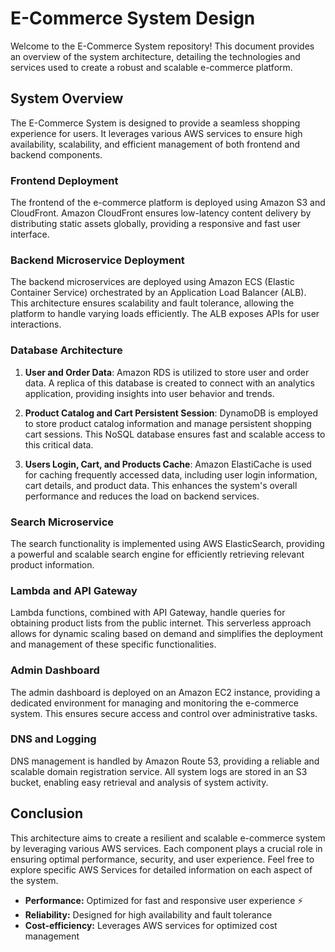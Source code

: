 # E-Commerce System Design

Welcome to the E-Commerce System repository! This document provides an overview of the system architecture, detailing the technologies and services used to create a robust and scalable e-commerce platform.

## System Overview

The E-Commerce System is designed to provide a seamless shopping experience for users. It leverages various AWS services to ensure high availability, scalability, and efficient management of both frontend and backend components.

### Frontend Deployment

The frontend of the e-commerce platform is deployed using Amazon S3 and CloudFront. Amazon CloudFront ensures low-latency content delivery by distributing static assets globally, providing a responsive and fast user interface.

### Backend Microservice Deployment

The backend microservices are deployed using Amazon ECS (Elastic Container Service) orchestrated by an Application Load Balancer (ALB). This architecture ensures scalability and fault tolerance, allowing the platform to handle varying loads efficiently. The ALB exposes APIs for user interactions.

### Database Architecture

1. **User and Order Data**: Amazon RDS is utilized to store user and order data. A replica of this database is created to connect with an analytics application, providing insights into user behavior and trends.

2. **Product Catalog and Cart Persistent Session**: DynamoDB is employed to store product catalog information and manage persistent shopping cart sessions. This NoSQL database ensures fast and scalable access to this critical data.

3. **Users Login, Cart, and Products Cache**: Amazon ElastiCache is used for caching frequently accessed data, including user login information, cart details, and product data. This enhances the system's overall performance and reduces the load on backend services.

### Search Microservice

The search functionality is implemented using AWS ElasticSearch, providing a powerful and scalable search engine for efficiently retrieving relevant product information.

### Lambda and API Gateway

Lambda functions, combined with API Gateway, handle queries for obtaining product lists from the public internet. This serverless approach allows for dynamic scaling based on demand and simplifies the deployment and management of these specific functionalities.

### Admin Dashboard

The admin dashboard is deployed on an Amazon EC2 instance, providing a dedicated environment for managing and monitoring the e-commerce system. This ensures secure access and control over administrative tasks.

### DNS and Logging

DNS management is handled by Amazon Route 53, providing a reliable and scalable domain registration service. All system logs are stored in an S3 bucket, enabling easy retrieval and analysis of system activity.

## Conclusion

This architecture aims to create a resilient and scalable e-commerce system by leveraging various AWS services. Each component plays a crucial role in ensuring optimal performance, security, and user experience. Feel free to explore specific AWS Services for detailed information on each aspect of the system.
- **Performance:** Optimized for fast and responsive user experience ⚡️
- **Reliability:** Designed for high availability and fault tolerance 
- **Cost-efficiency:** Leverages AWS services for optimized cost management 

